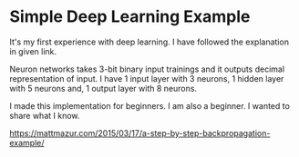# Simple Deep Learning Example

It's my first experience with deep learning. I have followed the explanation in given link.

Neuron networks takes 3-bit binary input trainings and it outputs decimal representation of input.
I have 1 input layer with 3 neurons, 1 hidden layer with 5 neurons and, 1 output layer with 8 neurons.

I made this implementation for beginners. I am also a beginner. I wanted to share what I know.

https://mattmazur.com/2015/03/17/a-step-by-step-backpropagation-example/
